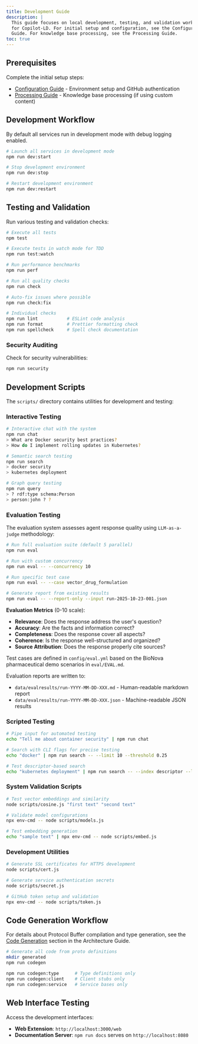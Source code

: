 ```yaml
---
title: Development Guide
description: |
  This guide focuses on local development, testing, and validation workflows
  for Copilot-LD. For initial setup and configuration, see the Configuration
  Guide. For knowledge base processing, see the Processing Guide.
toc: true
---
```


## Prerequisites

Complete the initial setup steps:

- [Configuration Guide](/configuration/) - Environment setup and GitHub
  authentication
- [Processing Guide](/processing/) - Knowledge base processing (if using custom
  content)

## Development Workflow

By default all services run in development mode with debug logging enabled.

```bash
# Launch all services in development mode
npm run dev:start

# Stop development environment
npm run dev:stop

# Restart development environment
npm run dev:restart
```

## Testing and Validation

Run various testing and validation checks:

```bash
# Execute all tests
npm test

# Execute tests in watch mode for TDD
npm run test:watch

# Run performance benchmarks
npm run perf

# Run all quality checks
npm run check

# Auto-fix issues where possible
npm run check:fix

# Individual checks
npm run lint           # ESLint code analysis
npm run format         # Prettier formatting check
npm run spellcheck     # Spell check documentation
```

### Security Auditing

Check for security vulnerabilities:

```bash
npm run security
```

## Development Scripts

The `scripts/` directory contains utilities for development and testing:

### Interactive Testing

```bash
# Interactive chat with the system
npm run chat
> What are Docker security best practices?
> How do I implement rolling updates in Kubernetes?

# Semantic search testing
npm run search
> docker security
> kubernetes deployment

# Graph query testing
npm run query
> ? rdf:type schema:Person
> person:john ? ?
```

### Evaluation Testing

The evaluation system assesses agent response quality using `LLM-as-a-judge` methodology:

```bash
# Run full evaluation suite (default 5 parallel)
npm run eval

# Run with custom concurrency
npm run eval -- --concurrency 10

# Run specific test case
npm run eval -- --case vector_drug_formulation

# Generate report from existing results
npm run eval -- --report-only --input run-2025-10-23-001.json
```

**Evaluation Metrics** (0-10 scale):

- **Relevance**: Does the response address the user's question?
- **Accuracy**: Are the facts and information correct?
- **Completeness**: Does the response cover all aspects?
- **Coherence**: Is the response well-structured and organized?
- **Source Attribution**: Does the response properly cite sources?

Test cases are defined in `config/eval.yml` based on the BioNova pharmaceutical demo scenarios in `eval/EVAL.md`.

Evaluation reports are written to:

- `data/evalresults/run-YYYY-MM-DD-XXX.md` - Human-readable markdown report
- `data/evalresults/run-YYYY-MM-DD-XXX.json` - Machine-readable JSON results

### Scripted Testing

```bash
# Pipe input for automated testing
echo "Tell me about container security" | npm run chat

# Search with CLI flags for precise testing
echo "docker" | npm run search -- --limit 10 --threshold 0.25

# Test descriptor-based search
echo "kubernetes deployment" | npm run search -- --index descriptor --limit 5
```

### System Validation Scripts

```bash
# Test vector embeddings and similarity
node scripts/cosine.js "first text" "second text"

# Validate model configurations
npx env-cmd -- node scripts/models.js

# Test embedding generation
echo "sample text" | npx env-cmd -- node scripts/embed.js
```

### Development Utilities

```bash
# Generate SSL certificates for HTTPS development
node scripts/cert.js

# Generate service authentication secrets
node scripts/secret.js

# GitHub token setup and validation
npx env-cmd -- node scripts/token.js
```

## Code Generation Workflow

For details about Protocol Buffer compilation and type generation, see the
[Code Generation](/architecture/) section in the Architecture Guide.

```bash
# Generate all code from proto definitions
mkdir generated
npm run codegen

npm run codegen:type      # Type definitions only
npm run codegen:client    # Client stubs only
npm run codegen:service   # Service bases only
```

## Web Interface Testing

Access the development interfaces:

- **Web Extension**: `http://localhost:3000/web`
- **Documentation Server**: `npm run docs` serves on `http://localhost:8080`
